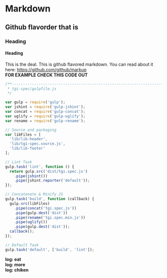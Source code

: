 # Markdown
## Github flavorder that is
### Heading
#### Heading
This is the deal.  This is github flavored markdown.  You can read about it here: https://github.com/github/markup
<br><strong>FOR EXAMPLE CHECK THIS CODE OUT</strong>
```javascript
/**---------------------------------------------------------------------------------------------------------------------
 * tgi-spec/gulpfile.js
 */

var gulp = require('gulp');
var jshint = require('gulp-jshint');
var concat = require('gulp-concat');
var uglify = require('gulp-uglify');
var rename = require('gulp-rename');

// Source and packaging
var libFiles = [
  'lib/lib-header',
  'lib/tgi-spec.source.js',
  'lib/lib-footer'
];

// Lint Task
gulp.task('lint', function () {
  return gulp.src('dist/tgi.spec.js')
    .pipe(jshint())
    .pipe(jshint.reporter('default'));
});

// Concatenate & Minify JS
gulp.task('build', function (callback) {
  gulp.src(libFiles)
    .pipe(concat('tgi.spec.js'))
    .pipe(gulp.dest('dist'))
    .pipe(rename('tgi.spec.min.js'))
    .pipe(uglify())
    .pipe(gulp.dest('dist'));
  callback();
});

// Default Task
gulp.task('default', ['build', 'lint']);
```
<strong>
log: eat<br>
log: more<br>
log: chiken<br>
</strong>
